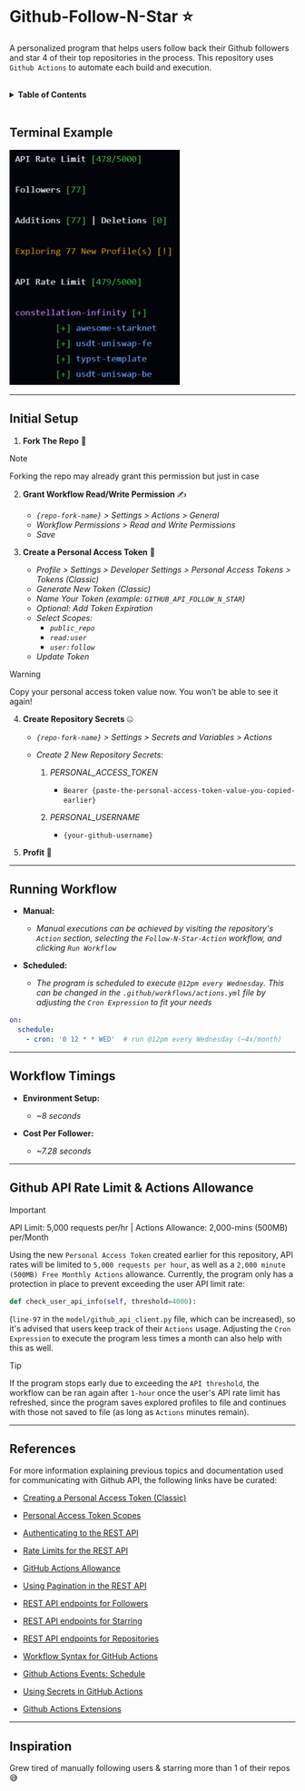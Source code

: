 # Github-Follow-N-Star ⭐
A personalized program that helps users follow back their Github followers and star 4 of their top repositories in the process. This repository uses `Github Actions` to automate each build and execution.


<br />
<details>
  <summary><strong>Table of Contents</strong></summary>

- [Terminal Example](#terminal-example)
- [Initial Setup](#initial-setup)
- [Running Workflow](#running-workflow)
- [Workflow Timings](#workflow-timings)
- [Github API Rate Limit & Actions Allowance](#github-api-rate-limit--actions-allowance)
- [References](#references)
- [Inspiration](#inspiration)
</details>
<br />


## Terminal Example
<img src="./images/example-output.png" alt="Terminal Output Example" width="300">

---

## Initial Setup
1. **Fork The Repo** 🍴

> [!NOTE]
> Forking the repo may already grant this permission but just in case

2. **Grant Workflow Read/Write Permission** ✍️
    - *`{repo-fork-name}` > Settings > Actions > General*
    - *Workflow Permissions > Read and Write Permissions*
    - *Save*

3. **Create a Personal Access Token** 🥇
    - *Profile > Settings > Developer Settings > Personal Access Tokens > Tokens (Classic)*
    - *Generate New Token (Classic)*
    - *Name Your Token (example: `GITHUB_API_FOLLOW_N_STAR`)*
    - *Optional: Add Token Expiration*
    - *Select Scopes:*
        - *`public_repo`*
        - *`read:user`*
        - *`user:follow`*
    - *Update Token*
  > [!WARNING]
  > Copy your personal access token value now. You won’t be able to see it again!

4. **Create Repository Secrets** 🤐
    - *`{repo-fork-name}` > Settings > Secrets and Variables > Actions*
      
    - *Create 2 New Repository Secrets:*
        1. *PERSONAL_ACCESS_TOKEN*
            - `Bearer {paste-the-personal-access-token-value-you-copied-earlier}`
              
        2. *PERSONAL_USERNAME*
            - `{your-github-username}`

5. **Profit** 💸

---

## Running Workflow
- **Manual:**
    - *Manual executions can be achieved by visiting the repository's `Action` section, selecting the `Follow-N-Star-Action` workflow, and clicking `Run Workflow`*

- **Scheduled:**
    - *The program is scheduled to execute `@12pm every Wednesday`. This can be changed in the `.github/workflows/actions.yml` file by adjusting the `Cron Expression` to fit your needs*

```yaml
on:
  schedule:
    - cron: '0 12 * * WED'  # run @12pm every Wednesday (~4x/month)
```

---

## Workflow Timings
- **Environment Setup:**
    - *~8 seconds*
      
- **Cost Per Follower:**
    - *~7.28 seconds*

---

## Github API Rate Limit & Actions Allowance
> [!IMPORTANT]
> API Limit: 5,000 requests per/hr | Actions Allowance: 2,000-mins (500MB) per/Month

Using the new `Personal Access Token` created earlier for this repository, API rates will be limited to `5,000 requests per hour`, as well as a `2,000 minute (500MB) Free Monthly Actions` allowance. Currently, the program only has a protection in place to prevent exceeding the user API limit rate:
```python
def check_user_api_info(self, threshold=4000):
``` 
(`line-97` in the `model/github_api_client.py` file, which can be increased), so it's advised that users keep track of their `Actions` usage. Adjusting the `Cron Expression` to execute the program less times a month can also help with this as well.

> [!TIP]
> If the program stops early due to exceeding the `API threshold`, the workflow can be ran again after `1-hour` once the user's API rate limit has refreshed, since the program saves explored profiles to file and continues with those not saved to file (as long as `Actions` minutes remain).

---

## References

For more information explaining previous topics and documentation used for communicating with Github API, the following links have be curated:

* [Creating a Personal Access Token (Classic)](https://docs.github.com/en/authentication/keeping-your-account-and-data-secure/managing-your-personal-access-tokens#creating-a-personal-access-token-classic)

* [Personal Access Token Scopes](https://docs.github.com/en/apps/oauth-apps/building-oauth-apps/scopes-for-oauth-apps#available-scopes)

* [Authenticating to the REST API](https://docs.github.com/en/rest/authentication/authenticating-to-the-rest-api?apiVersion=2022-11-28)

* [Rate Limits for the REST API](https://docs.github.com/en/rest/using-the-rest-api/rate-limits-for-the-rest-api?apiVersion=2022-11-28#primary-rate-limit-for-authenticated-users)

* [GitHub Actions Allowance](https://docs.github.com/en/billing/concepts/product-billing/github-actions)

* [Using Pagination in the REST API](https://docs.github.com/en/rest/using-the-rest-api/using-pagination-in-the-rest-api?apiVersion=2022-11-28)

* [REST API endpoints for Followers](https://docs.github.com/en/rest/users/followers?apiVersion=2022-11-28&versionId=free-pro-team%40latest&restPage=using-pagination-in-the-rest-api#list-followers-of-the-authenticated-user)

* [REST API endpoints for Starring](https://docs.github.com/en/rest/activity/starring?apiVersion=2022-11-28#star-a-repository-for-the-authenticated-user)

* [REST API endpoints for Repositories](https://docs.github.com/en/rest/repos/repos?apiVersion=2022-11-28#list-repositories-for-a-user)

* [Workflow Syntax for GitHub Actions](https://docs.github.com/en/actions/reference/workflows-and-actions/workflow-syntax)

* [Github Actions Events: Schedule](https://docs.github.com/en/actions/reference/workflows-and-actions/events-that-trigger-workflows#schedule)

* [Using Secrets in GitHub Actions](https://docs.github.com/en/actions/how-tos/write-workflows/choose-what-workflows-do/use-secrets)

* [Github Actions Extensions](https://github.com/marketplace?type=actions)

---

## Inspiration
Grew tired of manually following users & starring more than 1 of their repos 😅
